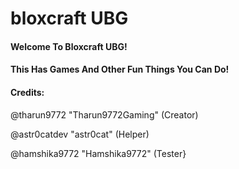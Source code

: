 # bloxcraft UBG
#### Welcome To Bloxcraft UBG! 
#### This Has Games And Other Fun Things You Can Do!
#### Credits:
@tharun9772 "Tharun9772Gaming" (Creator)

@astr0catdev "astr0cat" (Helper)

@hamshika9772 "Hamshika9772" (Tester}

